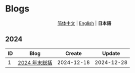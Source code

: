 # Blogs

<div align="center">
 
[简体中文](./README.md) | [English](./README_EN.md) | **日本語**

</div>

## 2024

| ID  | Blog                                       | Create     | Update     |
| --- | ------------------------------------------ | ---------- | ---------- |
| 1   | [2024 年末総括](./2024/ja/2024年末総括.md) | 2024-12-18 | 2024-12-28 |
